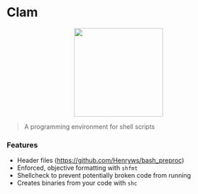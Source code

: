 # Clam

<p align="center">
<a href="https://github.com/Henryws/clam"><img align="center" src="https://webstockreview.net/images/clam-clipart-svg-10.png" width="200" height="200"></a>
</p>

> A programming environment for shell scripts

### Features
* Header files (https://github.com/Henryws/bash_preproc)
* Enforced, objective formatting with `shfmt`
* Shellcheck to prevent potentially broken code from running
* Creates binaries from your code with `shc`
